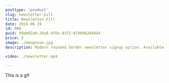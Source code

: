 ```yaml
---
posttype: 'product'
slug: newsletter-pill
title: Newsletter Pill
date: 2019-06-19
id: 006
guid: 99ab02a0-26a8-4f6e-8372-6f4006264b44
price: 5
image: ./mongoose.jpg
description: Modern rounded border newsletter signup option. Available for Squarespace 7.0 official templates only.

video: ./newsletter.mp4

---
```


This is a gif